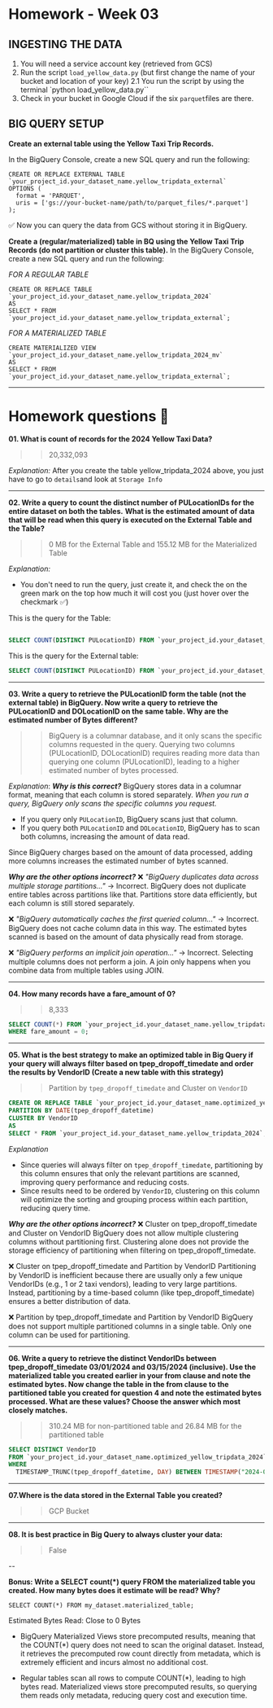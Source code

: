 # Homework - Week 03

## INGESTING THE DATA

1. You will need a service account key (retrieved from GCS)
2. Run the script `load_yellow_data.py` (but first change the name of your bucket and location of your key)
    2.1 You run the script by using the terminal `python load_yellow_data.py``
3. Check in your bucket in Google Cloud if the six `parquet`files are there.

## BIG QUERY SETUP

**Create an external table using the Yellow Taxi Trip Records.**

In the BigQuery Console, create a new SQL query and run the following:

```
CREATE OR REPLACE EXTERNAL TABLE `your_project_id.your_dataset_name.yellow_tripdata_external`
OPTIONS (
  format = 'PARQUET',
  uris = ['gs://your-bucket-name/path/to/parquet_files/*.parquet']
);

```

✅ Now you can query the data from GCS without storing it in BigQuery.

**Create a (regular/materialized) table in BQ using the Yellow Taxi Trip Records (do not partition or cluster this table).**
In the BigQuery Console, create a new SQL query and run the following:


*FOR A REGULAR TABLE*
````
CREATE OR REPLACE TABLE `your_project_id.your_dataset_name.yellow_tripdata_2024`
AS
SELECT * FROM `your_project_id.your_dataset_name.yellow_tripdata_external`;

````

*FOR A MATERIALIZED TABLE*
````
CREATE MATERIALIZED VIEW `your_project_id.your_dataset_name.yellow_tripdata_2024_mv`
AS
SELECT * FROM `your_project_id.your_dataset_name.yellow_tripdata_external`;

````



---


# Homework questions 🏡

**01. What is count of records for the 2024 Yellow Taxi Data?**
>> 20,332,093

*Explanation:*
After you create the table yellow_tripdata_2024 above, you just have to go to `details`and look at `Storage Info`

---

**02. Write a query to count the distinct number of PULocationIDs for the entire dataset on both the tables.** **What is the estimated amount of data that will be read when this query is executed on the External Table and the Table?**

>> 0 MB for the External Table and 155.12 MB for the Materialized Table



*Explanation:*
- You don't need to run the query, just create it, and check the on the green mark on the top how much it will cost you (just hover over the checkmark ✅)

This is the query for the Table:

````sql

SELECT COUNT(DISTINCT PULocationID) FROM `your_project_id.your_dataset_name.yellow_tripdata_2024
````


This is the query for the External table:

````sql
SELECT COUNT(DISTINCT PULocationID) FROM `your_project_id.your_dataset_name.yellow_tripdata_external`
````

---


**03. Write a query to retrieve the PULocationID form the table (not the external table) in BigQuery. Now write a query to retrieve the PULocationID and DOLocationID on the same table. Why are the estimated number of Bytes different?**

>> BigQuery is a columnar database, and it only scans the specific columns requested in the query. Querying two columns (PULocationID, DOLocationID) requires reading more data than querying one column (PULocationID), leading to a higher estimated number of bytes processed.

*Explanation*: 
***Why is this correct?***
BigQuery stores data in a columnar format, meaning that each column is stored separately. *When you run a query, BigQuery only scans the specific columns you request.*

- If you query only `PULocationID`, BigQuery scans just that column.
- If you query both `PULocationID` and `DOLocationID`, BigQuery has to scan both columns, increasing the amount of data read.

Since BigQuery charges based on the amount of data processed, adding more columns increases the estimated number of bytes scanned.

***Why are the other options incorrect?***
❌ *"BigQuery duplicates data across multiple storage partitions..."* → Incorrect. 
BigQuery does not duplicate entire tables across partitions like that. Partitions store data efficiently, but each column is still stored separately.

❌ *"BigQuery automatically caches the first queried column..."* → Incorrect. 
BigQuery does not cache column data in this way. The estimated bytes scanned is based on the amount of data physically read from storage.

❌ *"BigQuery performs an implicit join operation..."* → Incorrect. 
Selecting multiple columns does not perform a join. A join only happens when you combine data from multiple tables using JOIN.


----
**04. How many records have a fare_amount of 0?**

>> 8,333

```sql
SELECT COUNT(*) FROM `your_project_id.your_dataset_name.yellow_tripdata_external`
WHERE fare_amount = 0;
````


----

**05. What is the best strategy to make an optimized table in Big Query if your query will always filter based on tpep_dropoff_timedate and order the results by VendorID (Create a new table with this strategy)**

>> Partition by `tpep_dropoff_timedate` and Cluster on `VendorID`

````sql
CREATE OR REPLACE TABLE `your_project_id.your_dataset_name.optimized_yellow_tripdata_2024`
PARTITION BY DATE(tpep_dropoff_datetime)
CLUSTER BY VendorID
AS
SELECT * FROM `your_project_id.your_dataset_name.yellow_tripdata_2024`;

````


*Explanation*

- Since queries will always filter on `tpep_dropoff_timedate`, partitioning by this column ensures that only the relevant partitions are scanned, improving query performance and reducing costs.
- Since results need to be ordered by `VendorID`, clustering on this column will optimize the sorting and grouping process within each partition, reducing query time.

***Why are the other options incorrect?***
❌ Cluster on tpep_dropoff_timedate and Cluster on VendorID
BigQuery does not allow multiple clustering columns without partitioning first.
Clustering alone does not provide the storage efficiency of partitioning when filtering on tpep_dropoff_timedate.

❌ Cluster on tpep_dropoff_timedate and Partition by VendorID
Partitioning by VendorID is inefficient because there are usually only a few unique VendorIDs (e.g., 1 or 2 taxi vendors), leading to very large partitions.
Instead, partitioning by a time-based column (like tpep_dropoff_timedate) ensures a better distribution of data.

❌ Partition by tpep_dropoff_timedate and Partition by VendorID
BigQuery does not support multiple partitioned columns in a single table. Only one column can be used for partitioning.

---

**06. Write a query to retrieve the distinct VendorIDs between tpep_dropoff_timedate 03/01/2024 and 03/15/2024 (inclusive). Use the materialized table you created earlier in your from clause and note the estimated bytes. Now change the table in the from clause to the partitioned table you created for question 4 and note the estimated bytes processed. What are these values? Choose the answer which most closely matches.**

>> 310.24 MB for non-partitioned table and 26.84 MB for the partitioned table

````sql
SELECT DISTINCT VendorID 
FROM `your_project_id.your_dataset_name.optimized_yellow_tripdata_2024` 
WHERE 
  TIMESTAMP_TRUNC(tpep_dropoff_datetime, DAY) BETWEEN TIMESTAMP("2024-03-01") AND TIMESTAMP("2024-03-15")
````

----

**07.Where is the data stored in the External Table you created?**
>> GCP Bucket

---

**08. It is best practice in Big Query to always cluster your data:**
>> False

--

**Bonus: Write a SELECT count(*) query FROM the materialized table you created. How many bytes does it estimate will be read? Why?**

```SELECT COUNT(*) FROM my_dataset.materialized_table;```

Estimated Bytes Read: Close to 0 Bytes

- BigQuery Materialized Views store precomputed results, meaning that the COUNT(*) query does not need to scan the original dataset. Instead, it retrieves the precomputed row count directly from metadata, which is extremely efficient and incurs almost no additional cost.

- Regular tables scan all rows to compute COUNT(*), leading to high bytes read.
Materialized views store precomputed results, so querying them reads only metadata, reducing query cost and execution time.


